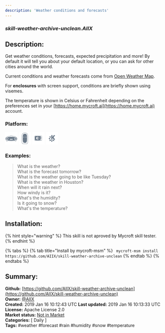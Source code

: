 ```yaml
---
description: 'Weather conditions and forecasts'
---
```


### _skill-weather-archive-unclean.AIIX_  
## Description:  
Get weather conditions, forecasts, expected precipitation and more!  By default it will tell
you about your default location, or you can ask for other cities around the world.

Current conditions and weather forecasts come from [Open Weather Map](https://openweathermap.org).

For **enclosures** with screen support, conditions are briefly shown using visemes.

The temperature is shown in Celsius or Fahrenheit depending on the preferences set in your [https://home.mycroft.ai](https://home.mycroft.ai) account.  
  
  
### Platform:  
 ![Mark I](../.gitbook/assets/mark-1-icon.png)  ![Mark II](../.gitbook/assets/mark-2-icon.png)  ![Picroft](../.gitbook/assets/picroft-icon.png)  ![plasmoid](../.gitbook/assets/kde.png)   
### Examples:  
> What is the weather?  
> What is the forecast tomorrow?  
> What is the weather going to be like Tuesday?  
> What is the weather in Houston?  
> When will it rain next?  
> How windy is it?  
> What's the humidity?  
> Is it going to snow?  
> What's the temperature?  
  
## Installation:  
{% hint style="warning" %}
This skill is not aproved by Mycroft skill tester.
{% endhint %}
    
{% tabs %}
{% tab title="Install by mycroft-msm" %}
``` mycroft-msm install https://github.com/AIIX/skill-weather-archive-unclean```
{% endtab %}
  {% endtabs %}
    
## Summary:  
**Github:** [https://github.com/AIIX/skill-weather-archive-unclean](https://github.com/AIIX/skill-weather-archive-unclean)  
**Owner:** [@AIIX](https://github.com/AIIX)  
**Created:** 2019 Jan 16 10:12:43 UTC  **Last updated:** 2019 Jan 16 10:13:33 UTC  
**License:** Apache License 2.0  
**Market status:** [Not in Market](https://market.mycroft.ai/skill/)  
**Categories:** [ Daily ]   
**Tags:** \#weather \#forecast \#rain \#humidity \#snow \#temperature   
